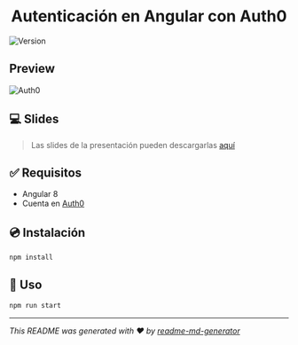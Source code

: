 <h1 align="center">Autenticación en Angular con Auth0</h1>
<p>
  <img alt="Version" src="https://img.shields.io/badge/version-1.0.0-blue.svg?cacheSeconds=2592000" />
</p>

## Preview
![Auth0](https://nicoavila.s3.us-west-2.amazonaws.com/repos-images/auth0-angular-animation.gif)

## :computer: Slides
> Las slides de la presentación pueden descargarlas [aquí](https://nicoavila.s3.us-west-2.amazonaws.com/slides/AngularChile-20190830-Autenticacion-en-Angular-con-Auth0.pdf)

## :white_check_mark: Requisitos
* Angular 8
* Cuenta en [Auth0](https://auth0.com)

## :cd: Instalación

```sh
npm install
```

## :raised_hands: Uso

```sh
npm run start
```
***
_This README was generated with ❤️ by [readme-md-generator](https://github.com/kefranabg/readme-md-generator)_
